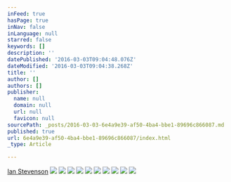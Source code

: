 ```yaml
---
inFeed: true
hasPage: true
inNav: false
inLanguage: null
starred: false
keywords: []
description: ''
datePublished: '2016-03-03T09:04:48.076Z'
dateModified: '2016-03-03T09:04:38.268Z'
title: ''
author: []
authors: []
publisher:
  name: null
  domain: null
  url: null
  favicon: null
sourcePath: _posts/2016-03-03-6e4a9e39-af50-4ba4-bbe1-89696c866087.md
published: true
url: 6e4a9e39-af50-4ba4-bbe1-89696c866087/index.html
_type: Article

---
```

[Ian Stevenson][0]
![](https://the-grid-user-content.s3-us-west-2.amazonaws.com/eaaa245a-b06b-4537-86fa-346b9df844a5.jpg)
![](https://the-grid-user-content.s3-us-west-2.amazonaws.com/19c5a50b-08e0-4e98-9b29-11c31eb23af0.jpg)
![](https://the-grid-user-content.s3-us-west-2.amazonaws.com/0d970fc4-6256-4b44-a423-9d9678985b3c.jpg)
![](https://the-grid-user-content.s3-us-west-2.amazonaws.com/975c427f-1b48-4f17-a28f-570ae890b0dc.jpg)
![](https://the-grid-user-content.s3-us-west-2.amazonaws.com/b708c76c-2851-4a3b-a6e0-e0336860d89c.jpg)
![](https://the-grid-user-content.s3-us-west-2.amazonaws.com/2f693e86-8772-4ecb-9f5d-0b447b73a0dc.jpg)
![](https://the-grid-user-content.s3-us-west-2.amazonaws.com/baae56fb-9adb-4643-9ffc-9854434dc26b.jpg)
![](https://the-grid-user-content.s3-us-west-2.amazonaws.com/01870122-63f1-482a-be88-a381f3054236.jpg)
![](https://the-grid-user-content.s3-us-west-2.amazonaws.com/a9e86caf-8a17-415f-95af-add21fad099b.jpg)
![](https://the-grid-user-content.s3-us-west-2.amazonaws.com/845a2cd5-8b44-451d-a4c4-cb618258de17.jpg)

[0]: http://t.umblr.com/redirect?z=http%3A%2F%2Fwww.ianstevenson.co.uk%2F&t=OWY5OGUxNzViNzFlNTFiYTRmODA3ZjNmZTZmZGVmMmU0M2YxY2NmYSxHekt2YWZmZQ%3D%3D